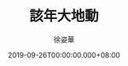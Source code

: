 ---
issue: 345
title: 該年大地動
author: 徐姿華
language: 大埔
date: 2019-09-26T00:00:00.000+08:00
topic: 抒懷
difficulty: 2
wikidata: Q98096237
wikidata_link: https://www.wikidata.org/wiki/Q98096237
author_wikidata_link: https://www.wikidata.org/wiki/Q98096312
author_wikidata: Q98096312
---